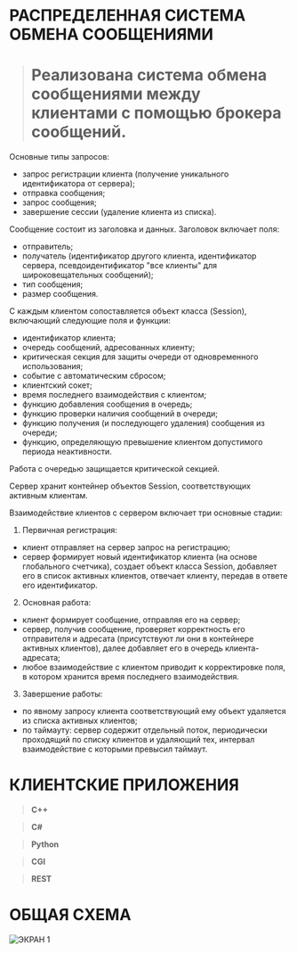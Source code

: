 # РАСПРЕДЕЛЕННАЯ СИСТЕМА ОБМЕНА СООБЩЕНИЯМИ
> # Реализована система обмена сообщениями между клиентами с помощью брокера сообщений.

Основные типы запросов:
- запрос регистрации клиента (получение уникального идентификатора от сервера);
- отправка сообщения;
- запрос сообщения;
- завершение сессии (удаление клиента из списка).

Сообщение состоит из заголовка и данных. Заголовок включает поля:
- отправитель;
- получатель (идентификатор другого клиента, идентификатор сервера, псевдоидентификатор "все клиенты" для широковещательных сообщений);
- тип сообщения;
- размер сообщения.

С каждым клиентом сопоставляется объект класса (Session), включающий следующие поля и функции:
- идентификатор клиента;
- очередь сообщений, адресованных клиенту;
- критическая секция для защиты очереди от одновременного использования;
- событие с автоматическим сбросом;
- клиентский сокет;
- время последнего взаимодействия с клиентом;
- функцию добавления сообщения в очередь;
- функцию проверки наличия сообщений в очереди;
- функцию получения (и последующего удаления) сообщения из очереди;
- функцию, определяющую превышение клиентом допустимого периода неактивности.

Работа с очередью защищается критической секцией.

Сервер хранит контейнер  объектов Session, соответствующих активным клиентам.

Взаимодействие клиентов с сервером включает три основные стадии:
1. Первичная регистрация:
- клиент отправляет на сервер запрос на регистрацию;
- сервер формирует новый идентификатор клиента (на основе глобального счетчика), создает объект класса Session, добавляет его в список активных клиентов, отвечает клиенту, передав в ответе его идентификатор.

2. Основная работа:
- клиент формирует сообщение, отправляя его на сервер;
- сервер, получив сообщение, проверяет корректность его отправителя и адресата (присутствуют ли они в контейнере активных клиентов), далее добавляет его в очередь клиента-адресата;
- любое взаимодействие с клиентом приводит к корректировке поля, в котором хранится время последнего взаимодействия.

3. Завершение работы:
- по явному запросу клиента соответствующий ему объект удаляется из списка активных клиентов;
- по таймауту: сервер содержит отдельный поток, периодически проходящий по списку клиентов и удаляющий тех, интервал взаимодействие с которыми превысил таймаут.

# КЛИЕНТСКИЕ ПРИЛОЖЕНИЯ
> **С++**

> **С#** 

> **Python** 

> **CGI**

> **REST** 

# ОБЩАЯ СХЕМА
![ЭКРАН 1](https://i.ibb.co/3M5tx9w/IntSys.png)






